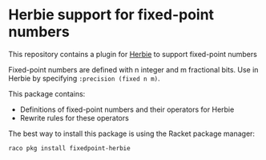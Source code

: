 Herbie support for fixed-point numbers
===

This repository contains a plugin for [Herbie](https://herbie.uwplse.org) to support fixed-point numbers

Fixed-point numbers are defined with n integer and m fractional bits. Use in Herbie by specifying `:precision (fixed n m)`.

This package contains:

+ Definitions of fixed-point numbers and their operators for Herbie
+ Rewrite rules for these operators

The best way to install this package is using the Racket package manager:

    raco pkg install fixedpoint-herbie